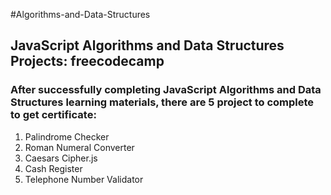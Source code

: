 #Algorithms-and-Data-Structures
## JavaScript Algorithms and Data Structures Projects: freecodecamp
### After successfully completing JavaScript Algorithms and Data Structures learning materials, there are 5 project to complete to  get certificate:
1. Palindrome Checker
2. Roman Numeral Converter
3. Caesars Cipher.js
4. Cash Register
5. Telephone Number Validator
